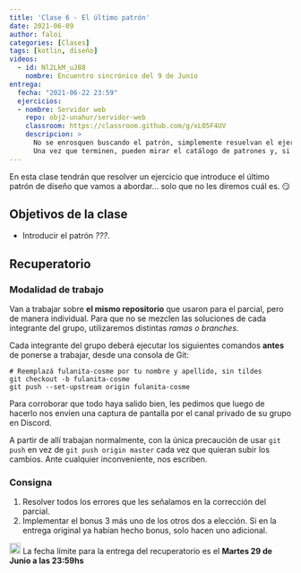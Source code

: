```yaml
---
title: 'Clase 6 - El último patrón'
date: 2021-06-09
author: faloi
categories: [Clases]
tags: [kotlin, diseño]
videos:
  - id: Nl2LkM_uJ88
    nombre: Encuentro sincrónico del 9 de Junio
entrega:
  fecha: "2021-06-22 23:59"
  ejercicios:
  - nombre: Servidor web
    repo: obj2-unahur/servidor-web
    classroom: https://classroom.github.com/g/xL05F4UV
    descripcion: >
      No se enrosquen buscando el patrón, simplemente resuelvan el ejercicio como mejor les parezca.
      Una vez que terminen, pueden mirar el catálogo de patrones y, si se dan cuenta cuál usaron, lo comentan en el pull request.
---
```


En esta clase tendrán que resolver un ejercicio que introduce el último patrón de diseño que vamos a abordar... solo que no les diremos cuál es. :smirk:

## Objetivos de la clase

* Introducir el patrón _???_.

## Recuperatorio

### Modalidad de trabajo

Van a trabajar sobre **el mismo repositorio** que usaron para el parcial, pero de manera individual. Para que no se mezclen las soluciones de cada integrante del grupo, utilizaremos distintas _ramas o branches_.

Cada integrante del grupo deberá ejecutar los siguientes comandos **antes** de ponerse a trabajar, desde una consola de Git:

```shell
# Reemplazá fulanita-cosme por tu nombre y apellido, sin tildes
git checkout -b fulanita-cosme
git push --set-upstream origin fulanita-cosme
```

Para corroborar que todo haya salido bien, les pedimos que luego de hacerlo nos envíen una captura de pantalla por el canal privado de su grupo en Discord.

A partir de allí trabajan normalmente, con la única precaución de usar `git push` en vez de `git push origin master` cada vez que quieran subir los cambios. Ante cualquier inconveniente, nos escriben.

### Consigna

1. Resolver todos los errores que les señalamos en la corrección del parcial.
1. Implementar el bonus 3 más uno de los otros dos a elección. Si en la entrega original ya habían hecho bonus, solo hacen uno adicional.

<div class="bs-callout bs-callout-warning">
  <img class="emoji" title=":point_up:" alt=":point_up:" src="https://github.githubassets.com/images/icons/emoji/unicode/261d.png" height="20" width="20"> La fecha límite para la entrega del recuperatorio es el <strong>
Martes 29 de Junio a las 23:59hs
</strong>
</div>
